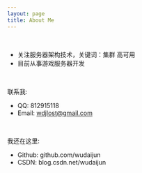 ```yaml
---
layout: page
title: About Me
---
```


<br />

- 关注服务器架构技术，关键词：集群 高可用
- 目前从事游戏服务器开发

<br />

联系我:

- QQ: 812915118
- Email: wdjlost@gmail.com

<br />

我还在这里:

- Github: github.com/wudaijun
- CSDN: blog.csdn.net/wudaijun 

<br />
